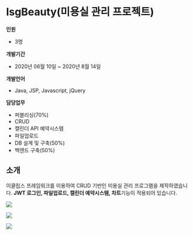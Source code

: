 # IsgBeauty(미용실 관리 프로젝트)

**인원**

  - 3명

**개발기간**

  - 2020년 06월 10일 ~ 2020년 8월 14일

**개발언어**

  - Java, JSP, Javascript, jQuery

**담당업무**
  
  - 퍼블리싱(70%)
  - CRUD
  - 캘린더 API 예약시스템
  - 파일업로드
  - DB 설계 및 구축(50%)
  - 백엔드 구축(50%)

## 소개
이클립스 프레임워크를 이용하여 CRUD 기반인 미용실 관리 프로그램을 제작하였습니다.
**JWT 로그인, 파일업로드, 캘린더 예약시스템, 차트**기능이 적용되어 있습니다. 

![](https://images.velog.io/images/ieed0205/post/bc91bbbf-309a-4ab2-b312-eff2cfaf044d/1.png)

![](https://images.velog.io/images/ieed0205/post/3c2a5212-39ee-4695-b2b4-7a73b0445b86/2.png)

![](https://images.velog.io/images/ieed0205/post/394681ee-c58a-4a54-bfe1-1c0ee3084013/3.png)
